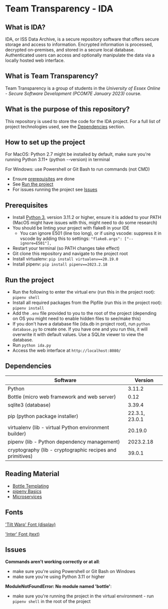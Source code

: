 # Team Transparency - IDA

## What is IDA?

IDA, or ISS Data Archive, is a secure repository software that offers secure storage and access to information. Encrypted information is processed, decrypted on-premises, and stored in a secure local database. Authenticated users can access and optionally manipulate the data via a locally hosted web interface.

## What is Team Transparency?

Team Transparency is a group of students in the _University of Essex Online - Secure Software Development (PCOM7E January 2023)_ course.

## What is the purpose of this repository?

This repository is used to store the code for the IDA project. For a full list of project technologies used, see the [Dependencies](#dependencies) section.

## How to set up the project

For MacOS: Python 2.7 might be installed by default, make sure you're running Python 3.11+ (python --version) in terminal

For Windows: use Powershell or Git Bash to run commands (not CMD)

- Ensure [prerequisites](#prerequisites) are done
- See [Run the project](#run-the-project)
- For issues running the project see [Issues](#issues)

## Prerequisites

- Install [Python 3](https://www.python.org/downloads/), version 3.11.2 or higher, ensure it is added to your PATH (MacOS might have issues with this, might need to do some research)
- You should be linting your project with flake8 in your IDE
  - You can ignore E501 (line too long), or if using vscode: suppress it in vscode by adding this to settings: `"flake8.args": ["--ignore=E501"],`
- Restart your terminal (so PATH changes take effect)
- Git clone this repository and navigate to the project root
- Install virtualenv: `pip install virtualenv==20.19.0`
- Install pipenv: `pip install pipenv==2023.2.18`

## Run the project

- Run the following to enter the virtual env (run this in the project root): `pipenv shell`
- Install all required packages from the Pipfile (run this in the project root): `pipenv install`
- Add the `.env` file provided to you to the root of the project (depending on OS you might need to enable hidden files to see/make this)
- If you don't have a database file (ida.db in project root), run `python database.py` to create one. If you have one and you run this, it will overwrite it with default values. Use a SQLite viewer to view the database.
- Run `python ida.py`
- Access the web interface at `http://localhost:8080/`

## Dependencies

| Software                                                  | Version        |
| --------------------------------------------------------- | -------------- |
| Python                                                    | 3.11.2         |
| Bottle (micro web framework and web server)               | 0.12           |
| sqlite3 (database)                                        | 3.39.4         |
| pip (python package installer)                            | 22.3.1, 23.0.1 |
| virtualenv (lib - virtual Python environment builder)     | 20.19.0        |
| pipenv (lib - Python dependency management)               | 2023.2.18      |
| cryptography (lib - cryptographic recipes and primitives) | 39.0.1         |

## Reading Material

- [Bottle Templating](https://bottlepy.org/docs/stable/stpl.html)
- [pipenv Basics](https://pipenv-fork.readthedocs.io/en/latest/basics.html)
- [Microservices](https://microservices.io/)

## Fonts

['Tilt Warp' Font (display)](https://fonts.google.com/specimen/Tilt+Warp)

['Inter' Font (text)](https://fonts.google.com/specimen/Inter)

## Issues

**Commands aren't working correctly or at all**:

- make sure you're using Powershell or Git Bash on Windows
- make sure you're using Python 3.11 or higher

**ModuleNotFoundError: No module named 'bottle'**:

- make sure you're running the project in the virtual environment - run `pipenv shell` in the root of the project
